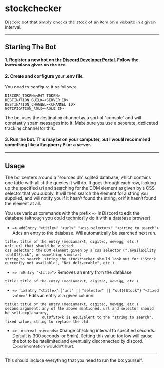 # stockchecker
Discord bot that simply checks the stock of an item on a website in a given interval.

---

## Starting The Bot
#### 1. Register a new bot on the [Discord Developer Portal](https://discord.com/developers/applications). Follow the instructions given on the site.
#### 2. Create and configure your .env file.
You need to configure it as follows:
```
DISCORD_TOKEN=<BOT TOKEN>
DESTINATION_GUILD=<SERVER ID>
DESTINATION_CHANNEL=<CHANNEL ID>
NOTIFICATION_ROLE=<ROLE ID>
```
The bot uses the destination channel as a sort of "console" and will constantly spam messages into it.
Make sure you use a seperate, dedicated tracking channel for this.
#### 3. Run the bot. This may be on your computer, but I would recommend something like a Raspberry Pi or a server.
---

## Usage

The bot centers around a "sources.db" sqlite3 database, which contains one table with all of the queries it will do.
It goes through each row, looking up the specified url and searching for the DOM element as given by a CSS selector that you supply.
It will then search the element for a string you supplied, and will notify you if it hasn't found the string, or if it hasn't found the element at all.

You use various commands with the prefix `=>` in Discord to edit the database (although you could technically do it with a database browser).

- `=> addEntry "<title>" "<url>" "<css selector>" "<string to search">` Adds an entry to the database. Will automatically be searched next run.
```
title: title of the entry (mediamarkt, digitec, newegg, etc.)
url: url that should be visited
css selector: the DOM element given by a css selector (".availability .outOfStock", or something similar)
string to search: string the stockchecker should look out for ("Stock currently not available", "Not deliverable", etc.)
```

- `=> rmEntry "<title">` Removes an entry from the database
```
title: title of the entry (mediamarkt, digitec, newegg, etc.)
```

- `=> fixEntry "<title>" {"url" || "selector" || "outOfStock"} "<fixed value>"` Edits an entry at a given column
```
title: title of the entry (mediamarkt, digitec, newegg, etc.)
second argument: any of the above mentioned. url and selector should be self-explanatory, 
                 outOfStock is equivalent to the "string to search".
fixed value: string to replace the old
```
- `=> interval <seconds>` Change checking interval to specified seconds. Default is 300 seconds (or 5min).
Setting this value too low will cause the bot to be ratelimited and eventually disconnected by discord. Experimentation wouldn't hurt.

---

This should include everything that you need to run the bot yourself.

